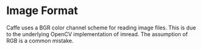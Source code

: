 # Image Format

Caffe uses a BGR color channel scheme for reading image files. This is due to the underlying OpenCV implementation of imread. The assumption of RGB is a common mistake. 